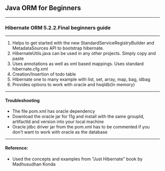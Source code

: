 ## Java ORM for Beginners

---
### Hibernate ORM 5.2.2.Final beginners guide
___

1. Helps to get started with the new StandardServiceRegistryBuilder and MetadataSources API to bootstrap hibernate.
2. HibernateUtils.java can be used in any other projects. Simply copy and paste
3. Uses annotations as well as xml based mappings. Uses standard hibernate.cfg.xml
4. Creation/Insertion of todo table
5. Hibernate one to many example with list, set, array, map, bag, idbag
6. Provides options to work with oracle and hsqldb(In memory)

---
#### Troubleshooting

* The file pom.xml has oracle dependency 
* Download the oracle jar for 11g and install with the same groupId, artifactId and version into your local machine
* Oracle jdbc driver jar from the pom.xml has to be commented if you don't want to work with oracle as the database

---

#### Reference:
* Used the concepts and examples from "Just Hibernate" book by Madhusudhan Konda
